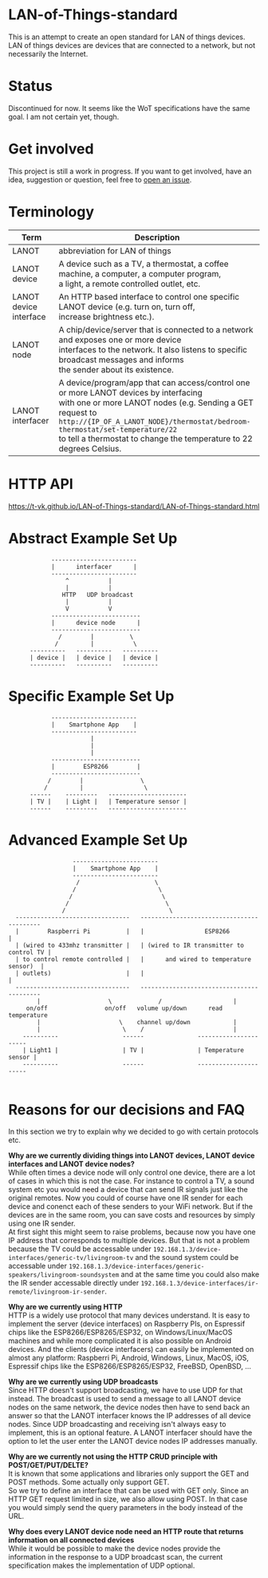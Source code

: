 # LAN-of-Things-standard
This is an attempt to create an open standard for LAN of things devices. LAN of things devices are devices that are connected to a network, but not necessarily the Internet.  

# Status
Discontinued for now. It seems like the WoT specifications have the same goal. I am not certain yet, though.

# Get involved
This project is still a work in progress. If you want to get involved, have an idea, suggestion or question, feel free to [open an issue](https://github.com/T-vK/LAN-of-Things-standard/issues/new). 

# Terminology

| Term                   | Description  |
| ---------------------- | ------------ |
| LANOT                  | abbreviation for LAN of things |
| LANOT device           | A device such as a TV, a thermostat, a coffee machine, a computer, a computer program, <br /> a light, a remote controlled outlet, etc. |
| LANOT device interface | An HTTP based interface to control one specific LANOT device (e.g. turn on, turn off, <br /> increase brightness etc.). |
| LANOT node             | A chip/device/server that is connected to a network and exposes one or more device <br /> interfaces to the network. It also listens to specific broadcast messages and informs <br />the sender about its existence. |
| LANOT interfacer       | A device/program/app that can access/control one or more LANOT devices by interfacing <br /> with one or more LANOT nodes (e.g. Sending a GET request to <br /> `http://{IP_OF_A_LANOT_NODE}/thermostat/bedroom-thermostat/set-temperature/22` <br /> to tell a thermostat to change the temperature to 22 degrees Celsius. |

# HTTP API
https://t-vk.github.io/LAN-of-Things-standard/LAN-of-Things-standard.html

# Abstract Example Set Up

```
            ------------------------
            |      interfacer      |
            ------------------------
                ^           |
                |           |
               HTTP   UDP broadcast
                |           |
                V           V
            -------------------------
            |      device node      |
            -------------------------
              /        |          \
             /         |           \
      ----------   ----------   ----------
      | device |   | device |   | device |
      ----------   ----------   ----------
```

# Specific Example Set Up
```
            ------------------------
            |    Smartphone App    |
            ------------------------
                       |    
                       | 
                       | 
            -------------------------
            |        ESP8266        |
            -------------------------
           /        |                \
          /         |                 \
      ------    ---------   ----------------------
      | TV |    | Light |   | Temperature sensor |
      ------    ---------   ----------------------
```

# Advanced Example Set Up
```
                  ------------------------
                  |    Smartphone App    |
                  ------------------------
                   /                     \
                  /                       \
                 /                         \
                /                           \
               /                             \
  --------------------------------   ------------------------------------------
  |        Raspberri Pi          |   |                 ESP8266                |
  | (wired to 433mhz transmitter |   | (wired to IR transmitter to control TV |
  | to control remote controlled |   |      and wired to temperature sensor)  |
  | outlets)                     |   |                                        |
  --------------------------------   ------------------------------------------
        |                   \             /                    |
     on/off                on/off   volume up/down      read temperature
        |                      \    channel up/down            |
        |                       \    /                         |
    ----------                  ------               ----------------------
    | Light1 |                  | TV |               | Temperature sensor |
    ----------                  ------               ----------------------
    
```

# Reasons for our decisions and FAQ

In this section we try to explain why we decided to go with certain protocols etc.

**Why are we currently dividing things into LANOT devices, LANOT device interfaces and LANOT device nodes?**   
While often times a device node will only control one device, there are a lot of cases in which this is not the case. For instance to control a TV, a sound system etc you would need a device that can send IR signals just like the original remotes. Now you could of course have one IR sender for each device and conenct each of these senders to your WiFi network. But if the devices are in the same room, you can save costs and resources by simply using one IR sender.  
At first sight this might seem to raise problems, because now you have one IP address that corresponds to multiple devices. But that is not a problem because the TV could be accessable under `192.168.1.3/device-interfaces/generic-tv/livingroom-tv` and the sound system could be accessable under `192.168.1.3/device-interfaces/generic-speakers/livingroom-soundsystem` and at the same time you could also make the IR sender accessable directly under `192.168.1.3/device-interfaces/ir-remote/livingroom-ir-sender`.  

**Why are we currently using HTTP**  
HTTP is a widely use protocol that many devices understand. It is easy to implement the server (device interfaces) on Raspberry PIs, on Espressif chips like the ESP8266/ESP8265/ESP32, on Windows/Linux/MacOS machines and while more complicated it is also possible on Android devices. And the clients (device interfacers) can easily be implemented on almost any platform: Raspberri Pi, Android, Windows, Linux, MacOS, iOS, Espressif chips like the ESP8266/ESP8265/ESP32, FreeBSD, OpenBSD, ... 

**Why are we currently using UDP broadcasts**  
Since HTTP doesn't support broadcasting, we have to use UDP for that instead. The broadcast is used to send a message to all LANOT device nodes on the same network, the device nodes then have to send back an answer so that the LANOT interfacer knows the IP addresses of all device nodes. Since UDP broadcasting and receiving isn't always easy to implement, this is an optional feature. A LANOT interfacer should have the option to let the user enter the LANOT device nodes IP addresses manually. 

**Why are we currently not using the HTTP CRUD principle with POST/GET/PUT/DELTE?**  
It is known that some applications and libraries only support the GET and POST methods. Some actually only support GET.  
So we try to define an interface that can be used with GET only. Since an HTTP GET request limited in size, we also allow using POST. In that case you would simply send the query parameters in the body instead of the URL.

**Why does every LANOT device node need an HTTP route that returns information on all connected devices**  
While it would be possible to make the device nodes provide the information in the response to a UDP broadcast scan, the current specification makes the implementation of UDP optional. 
